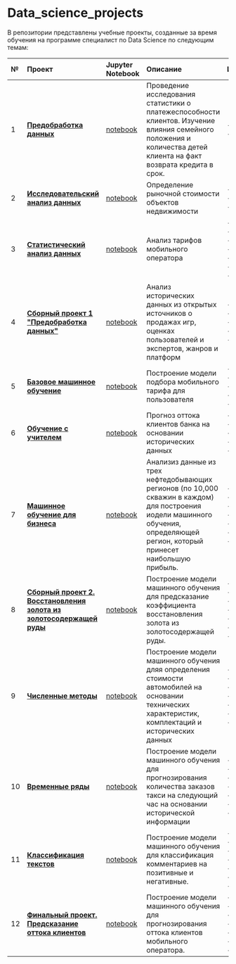 # Data_science_projects
В репозитории представлены учебные проекты, созданные за время обучения на программе специалист по Data Science по следующим темам:

| № | **Проект** | **Jupyter Notebook** | **Описание** | **Инструменты** |  
|:--|:-----------|:---------------------|:-------------|:----------------|  
| 1 | [**Предобработка данных**]() | [notebook](https://github.com/RomanenkoMaksim/Yandex.Practicum-Priojects/blob/main/project_1.ipynb) | Проведение исследования статистики о платежеспособности клиентов. Изучение влияния семейного положения и количества детей клиента на факт возврата кредита в срок. | - python<br>- pandas<br> |
| 2 | [**Исследовательский анализ данных**]() | [notebook]() | Определение рыночной стоимости объектов недвижимости | - python<br>- pandas<br>- matplotlib |  
| 3 | [**Статистический анализ данных**]() | [notebook]() | Анализ тарифов мобильного оператора | - python<br>- pandas<br>- scipy<br>- math<br>- matplotlib<br>- seaborn<br>- plotly |  
| 4 | [**Сборный проект 1 "Предобработка данных"**]() | [notebook]() | Анализ исторических данных из открытых источников о продажах игр, оценках пользователей и экспертов, жанров и платформ | - python<br>- pandas<br>- scipy<br>- matplotlib<br>- seaborn |  
| 5 | [**Базовое машинное обучение**]() | [notebook]() | Построение модели подбора мобильного тарифа для пользователя | - python<br>- pandas<br>- sklearn<br>- matplotlib<br>- seaborn |  
| 6 | [**Обучение с учителем**]() | [notebook]() | Прогноз оттока клиентов банка на основании исторических данных | - python<br>- pandas<br>- sklearn<br>- matplotlib<br>- seaborn |  
| 7 | [**Машинное обучение для бизнеса**]() | [notebook]() | Анализиз данные из трех нефтедобывающих регионов (по 10,000 скважин в каждом) для построения иодели машинного обучения, определяющей регион, который принесет наибольшую прибыль. | - python<br>- pandas<br>- numpy<br>- sklearn<br>- scipy<br>- matplotlib<br>- seaborn |  
| 8 | [**Сборный проект 2. Восстановления золота из золотосодержащей руды**]() | [notebook]() | Построение модели машинного обучения для предсказание коэффициента восстановления золота из золотосодержащей руды. | - python<br>- pandas<br>- numpy<br>- sklearn<br>- scipy<br>- matplotlib<br>- seaborn |  
| 9 | [**Численные методы**]() | [notebook]() | Построение модели машинного обучения дляя определения стоимости автомобилей на основании технических характеристик, комплектаций и исторических данных | - python<br>- pandas<br>- sklearn<br>- lightgbm<br>- matplotlib<br>- seaborn<br>- flask |  
| 10 | [**Временные ряды**]() | [notebook]() | Построение модели машинного обучения для прогнозирования количества заказов такси на следующий час на основании исторической информации | - python<br>- pandas<br>- numpy<br>- sklearn<br>- statsmodels<br>- matplotlib<br>- seaborn |  
| 11 | [**Классификация текстов**]() | [notebook]() | Построение модели машинного обучения для классификация комментариев на позитивные и негативные.  | - python<br>- pandas<br>- numpy<br>- sklearn<br>- nltk<br>- matplotlib<br>- Spacy |  
| 12 | [**Финальный проект. Предсказание оттока клиентов**]() | [notebook](https://github.com/RomanenkoMaksim/Yandex.Practicum-Priojects/blob/main/finall_project.ipynb) | Построение модели машинного обучения для прогнозирования оттока клиентов мобильного оператора. | - python<br>- pandas<br>- numpy<br>- sklearn<br>- matplotlib<br>- seaborn<br>- catboost  

